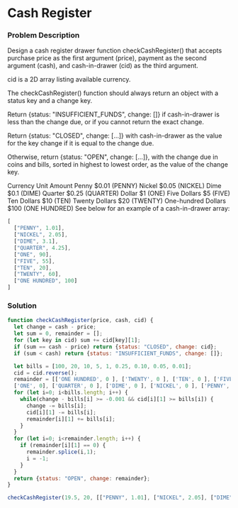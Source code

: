 # Cash Register

### Problem Description
Design a cash register drawer function checkCashRegister() that accepts purchase price as the first argument (price), payment as the second argument (cash), and cash-in-drawer (cid) as the third argument.

cid is a 2D array listing available currency.

The checkCashRegister() function should always return an object with a status key and a change key.

Return {status: "INSUFFICIENT_FUNDS", change: []} if cash-in-drawer is less than the change due, or if you cannot return the exact change.

Return {status: "CLOSED", change: [...]} with cash-in-drawer as the value for the key change if it is equal to the change due.

Otherwise, return {status: "OPEN", change: [...]}, with the change due in coins and bills, sorted in highest to lowest order, as the value of the change key.

Currency Unit	Amount
Penny	$0.01 (PENNY)
Nickel	$0.05 (NICKEL)
Dime	$0.1 (DIME)
Quarter	$0.25 (QUARTER)
Dollar	$1 (ONE)
Five Dollars	$5 (FIVE)
Ten Dollars	$10 (TEN)
Twenty Dollars	$20 (TWENTY)
One-hundred Dollars	$100 (ONE HUNDRED)
See below for an example of a cash-in-drawer array:

```javascript
[
  ["PENNY", 1.01],
  ["NICKEL", 2.05],
  ["DIME", 3.1],
  ["QUARTER", 4.25],
  ["ONE", 90],
  ["FIVE", 55],
  ["TEN", 20],
  ["TWENTY", 60],
  ["ONE HUNDRED", 100]
]
```

### Solution
```javascript
function checkCashRegister(price, cash, cid) {
  let change = cash - price;
  let sum = 0, remainder = [];
  for (let key in cid) sum += cid[key][1];
  if (sum == cash - price) return {status: "CLOSED", change: cid};
  if (sum < cash) return {status: "INSUFFICIENT_FUNDS", change: []};

  let bills = [100, 20, 10, 5, 1, 0.25, 0.10, 0.05, 0.01];
  cid = cid.reverse();
  remainder = [['ONE HUNDRED', 0 ], ['TWENTY', 0 ], ['TEN', 0 ], ['FIVE', 0 ], 
  ['ONE', 0], ['QUARTER', 0 ], ['DIME', 0 ], ['NICKEL', 0 ], ['PENNY', 0 ]];
  for (let i=0; i<bills.length; i++) {
    while(change - bills[i] >= -0.001 && cid[i][1] >= bills[i]) {
      change -= bills[i];
      cid[i][1] -= bills[i];
      remainder[i][1] += bills[i];
    }
  }
  for (let i=0; i<remainder.length; i++) {
    if (remainder[i][1] == 0) {
      remainder.splice(i,1);
      i = -1;
    }
  }
  return {status: "OPEN", change: remainder};
}

checkCashRegister(19.5, 20, [["PENNY", 1.01], ["NICKEL", 2.05], ["DIME", 3.1], ["QUARTER", 4.25], ["ONE", 90], ["FIVE", 55], ["TEN", 20], ["TWENTY", 60], ["ONE HUNDRED", 100]]);
```
